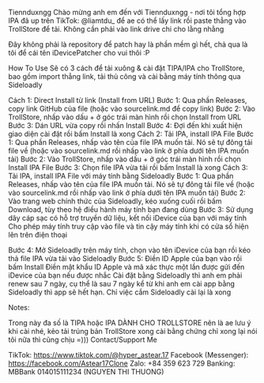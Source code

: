 Tiennduxngg
Chào mừng anh em đến với Tiennduxngg - nơi tôi tổng hợp IPA đã up trên TikTok: @liamtdu_ để ae có thể lấy link rồi paste thẳng vào TrollStore để tải. Không cần phải vào link drive chi cho lằng nhằng

Đây không phải là repository để patch hay là phần mềm gì hết, chả qua là tôi để cái tên iDevicePatcher cho vui thôi :P

How To Use
Sẽ có 3 cách để tải xuông & cài đặt TIPA/IPA cho TrollStore, bao gồm import thẳng link, tải thủ công và cài bằng máy tính thông qua Sideloadly

Cách 1: Direct Install từ link (Install from URL)
Bước 1: Qua phần Releases, copy link GitHub của file (hoặc vào sourcelink.md để copy link)
Bước 2: Vào TrollStore, nhấp vào dấu + ở góc trái màn hình rồi chọn Install from URL
Bước 3: Dán URL vừa copy rồi nhấn Install
Bước 4: Đợi đến khi xuất hiện giao diện cài đặt rồi bấm Install là xong
Cách 2: Tải IPA, install IPA File
Bước 1: Qua phần Releases, nhấp vào tên của file IPA muốn tải. Nó sẽ tự đông tải file về (hoặc vào sourcelink.md rồi nhấp vào link ở phía dưới tên IPA muốn tải)
Bước 2: Vào TrollStore, nhấp vào dấu + ở góc trái màn hình rồi chọn Install IPA File
Bước 3: Chọn file IPA vừa tải rồi bấm Install là xong
Cách 3: Tải IPA, install IPA File với máy tính bằng Sideloadly
Bước 1: Qua phần Releases, nhấp vào tên của file IPA muốn tải. Nó sẽ tự đông tải file về (hoặc vào sourcelink.md rồi nhấp vào link ở phía dưới tên IPA muốn tải)
Bước 2: Vào trang web chính thức của Sideloadly, kéo xuống cuối rồi bấm Download, tùy theo hệ điều hành máy tính bạn đang dùng
Bước 3: Sử dụng dây cáp sạc có hỗ trợ truyền dữ liệu, kết nối iDevice của bạn với máy tính
Cho phép máy tính truy cập vào file và tin cậy máy tính khi có cửa sổ hiện lên trên điện thoại

Bước 4: Mở Sideloadly trên máy tính, chọn vào tên iDevice của bạn rồi kéo thả file IPA vừa tải vào Sideloadly
Bước 5: Điền ID Apple của bạn vào rồi bấm Install
Điền mật khẩu ID Apple và mã xác thực một lần được gửi đến iDevice của bạn nếu được nhắc Cài đặt bằng Sideloadly thì anh em phải renew sau 7 ngày, cụ thể là sau 7 ngày kể từ khi anh em cài app bằng Sideloadly thì app sẽ hết hạn. Chỉ việc cắm Sideloadly cài lại là xong

Notes:

Trong này đa số là TIPA hoặc IPA DÀNH CHO TROLLSTORE nên là ae lưu ý khi cài nhé, kẻo tải trúng bản TrollStore xong cài bằng chứng chỉ xong lại nói tôi nữa thì cũng chịu =)))
Contact/Support Me

TikTok: https://www.tiktok.com/@hyper_astear.17
Facebook (Messenger): https://facebook.com/Astear17Clone
Zalo: +84 359 623 729
Banking: MBBank 014015111234 (NGUYEN THI THUONG)
